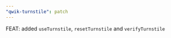 ```yaml
---
"qwik-turnstile": patch
---
```


FEAT: added `useTurnstile`, `resetTurnstile` and `verifyTurnstile`
